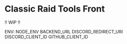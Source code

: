 # Classic Raid Tools Front
!! WIP !!  


ENV: 
NODE_ENV
BACKEND_URL
DISCORD_REDIRECT_URI
DISCORD_CLIENT_ID
GITHUB_CLIENT_ID
